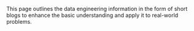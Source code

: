 This page outlines the data engineering information in the form of short blogs to enhance the basic understanding and apply it to real-world problems.
